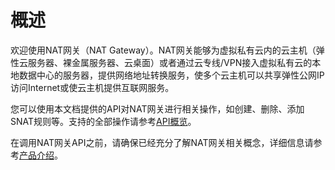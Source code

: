 # 概述<a name="zh-cn_topic_0083011467"></a>

欢迎使用NAT网关（NAT Gateway）。NAT网关能够为虚拟私有云内的云主机（弹性云服务器、裸金属服务器、云桌面）或者通过云专线/VPN接入虚拟私有云的本地数据中心的服务器，提供网络地址转换服务，使多个云主机可以共享弹性公网IP访问Internet或使云主机提供互联网服务。

您可以使用本文档提供的API对NAT网关进行相关操作，如创建、删除、添加SNAT规则等。支持的全部操作请参考[API概览](API概览.md)。

在调用NAT网关API之前，请确保已经充分了解NAT网关相关概念，详细信息请参考[产品介绍](https://support.huaweicloud.com/productdesc-natgateway/zh-cn_topic_0086739762.html)。

